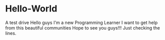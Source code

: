# Hello-World
A test drive
Hello guys I'm a new Programming Learner
I want to get help from this beautiful communities
Hope to see you guys!!!
Just checking the lines.
